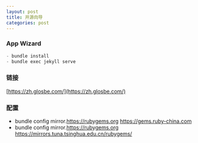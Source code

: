 ```yaml
---
layout: post
title: 开源向导
categories: post
---
```

### App Wizard

``` csharp
- bundle install
- bundle exec jekyll serve
```

### 链接
[https://zh.glosbe.com/](https://zh.glosbe.com/)

### 配置
- bundle config mirror.https://rubygems.org https://gems.ruby-china.com
- bundle config mirror.https://rubygems.org https://mirrors.tuna.tsinghua.edu.cn/rubygems/